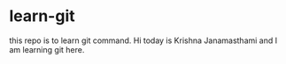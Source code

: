 # learn-git
this repo is to learn git command.
Hi today is Krishna Janamasthami and I am learning git here.
